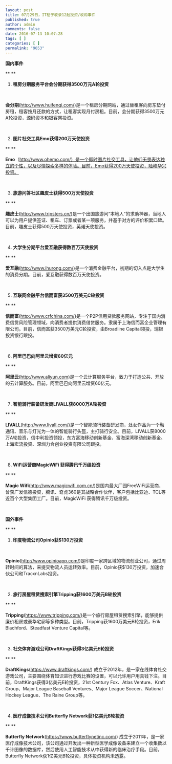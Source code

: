 ```yaml
---
layout: post
title: 07月29日，IT桔子收录12起投资/收购事件
published: true
author: admin
comments: false
date: 2016-07-13 10:07:28
tags: [ ]
categories: [ ]
permalink: "9653"
---
```

**国内事件**

** **

1. **租房分期服务平台会分期获得3500万元A轮投资**

&nbsp;

**会分期**(http://www.huifenqi.com/)是一个租房分期网站，通过替租客向房东垫付房租，租客按月还款的方式，让租客实现月付房租。目前，会分期获得3500万元A轮投资，源码资本和银客网投资。

&nbsp;

2. **图片社交工具Emo获得200万天使投资**

** **

**Emo**（http://www.ohemo.com/）是一个即时图片社交工具，让他们无畏表达独立的个性，以及尽情探索多样的体验。目前，Emo获得200万天使投资，险峰华兴投资。

&nbsp;

3. **旅游问答社区趣皮士获得500万天使投资**

** **

**趣皮士**(http://www.tripsters.cn/)是一个出国旅游问&#8221;本地人&#8221;的求助神器，当地人可以为用户提供签证、租车、订票或者某一项服务，并基于对方的评价积累口碑。目前，趣皮士获得500万天使投资，英诺天使投资。

&nbsp;

4. **大学生分期平台爱互融获得数百万天使投资**

** **

**爱互融**(http://www.ihurong.com/)是一个消费金融平台，初期的切入点是大学生的消费分期。目前，爱互融获得数百万天使投资。

&nbsp;

5. **互联网金融平台信而富获3500万美元C轮投资**

** **

**信而富**(http://www.crfchina.com/)是一个P2P信用贷款服务网站，专注于国内消费信贷风险管理领域，向消费者提供消费借贷服务。隶属于上海信而富企业管理有限公司。目前，信而富获3500万美元C轮投资，由Broadline Capital领投，瑞银投资银行跟投。

&nbsp;

6. **阿里巴巴向阿里云增资60亿元**

** **

**阿里云**(http://www.aliyun.com)是一个云计算服务平台，致力于打造公共、开放的云计算服务。目前，阿里巴巴向阿里云增资60亿元。

&nbsp;

7. **智能骑行装备研发商LIVALL获8000万A轮投资**

** **

**LIVALL**(http://www.livall.com/)是一个智能骑行装备研发商，处女作品为一个融通讯、音乐与灯光为一体的智能骑行头盔，主打骑行安全。目前，LIVALL获8000万A轮投资，信中利投资领投，东方富海移动创新基金、富海深湾移动创新基金、上海宏流投资、深圳力合创业投资有限公司跟投。

&nbsp;

8. **WiFi运营商MagicWiFi 获得腾讯千万级投资**

** **

**Magic Wifi**(http://www.magicwifi.com.cn/)是国内最大厂园FreeWiFi运营商，曾获广发信德投资，腾讯、奇虎360是其战略合作伙伴，客户包括比亚迪、TCL等近百个大型集团工厂。目前，MagicWiFi 获得腾讯千万级投资。

&nbsp;

**国外事件**

** **

1. **印度物流公司Opinio获$130万投资**

&nbsp;

**Opinio**(http://www.opinioapp.com/)是印度一家跨区域的物流创业公司，通过周转时间的算法，来提交物流人员运转效率。目前，Opinio获$130万投资，加速合伙公司和TracxnLabs投资。

&nbsp;

2. **旅行房屋租赁搜索引擎Tripping获1600万美元B轮投资**

** **

**Tripping**(https://www.tripping.com/)是一个旅行房屋租赁搜索引擎，能够提供廉价租房或豪华宅邸等多种类型。目前，Tripping获1600万美元B轮投资，Erik Blachford、Steadfast Venture Capital等。

&nbsp;

3. **社交体育游戏公司DraftKings获得3亿美元E轮投资**

** **

**DraftKings**(https://www.draftkings.com/) 成立于2012年，是一家在线体育社交游戏公司，主要围绕体育知识进行游戏比赛的设置，可以允许用户用真钱下注。目前，DraftKings获得3亿美元E轮投资，21st Century Fox、Atlas Venture、Kraft Group、Major League Baseball Ventures、Major League Soccer、National Hockey League、The Raine Group等。

&nbsp;

4. **医疗成像技术公司Butterfly Network获1亿美元B轮投资**

** **

**Butterfly Network**(https://www.butterflynetinc.com/) 成立于2011年，是一家医疗成像技术公司，该公司通过开发出一种新型医学成像设备来建立一个收集数以千计图像的数据库，然后使用人工智能技术从中获得新的临床治疗手段。目前，Butterfly Network获1亿美元B轮投资，具体投资机构未透露。